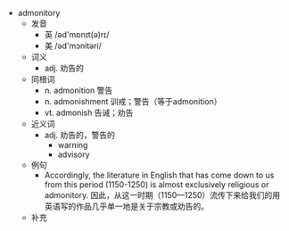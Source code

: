 - admonitory
  - 发音
    - 英 /əd'mɒnɪt(ə)rɪ/
    - 美 /əd'mɔnitəri/
  - 词义
    - adj. 劝告的
  - 同根词
    - n. admonition 警告
    - n. admonishment 训戒；警告（等于admonition）
    - vt. admonish 告诫；劝告
  - 近义词
    - adj. 劝告的，警告的
      - warning
      - advisory
  - 例句
    - Accordingly, the literature in English that has come down to us from this period (1150-1250) is almost exclusively religious or admonitory. 因此，从这一时期（1150—1250）流传下来给我们的用英语写的作品几乎单一地是关于宗教或劝告的。
  - 补充